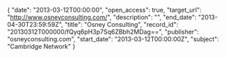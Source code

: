{
  "date": "2013-03-12T00:00:00", 
  "open_access": true, 
  "target_url": "http://www.osneyconsulting.com/", 
  "description": "", 
  "end_date": "2013-04-30T23:59:59Z", 
  "title": "Osney Consulting", 
  "record_id": "20130312T000000/fQyq6pH3p7Sq6ZBbh2MDag==", 
  "publisher": "osneyconsulting.com", 
  "start_date": "2013-03-12T00:00:00Z", 
  "subject": "Cambridge Network"
}

